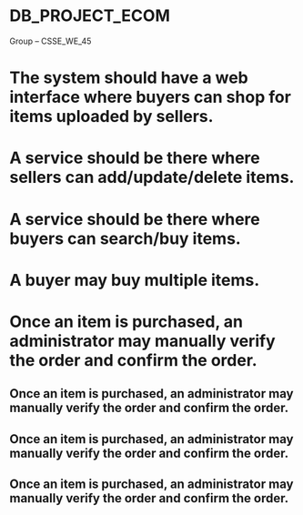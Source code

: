 # DB_PROJECT_ECOM
Group – CSSE_WE_45

# The system should have a web interface where buyers can shop for items uploaded by sellers.
#  A service should be there where sellers can add/update/delete items.
#  A service should be there where buyers can search/buy items. 
#  A buyer may buy multiple items. 
#  Once an item is purchased, an administrator may manually verify the order and confirm the order.
##  Once an item is purchased, an administrator may manually verify the order and confirm the order.
##  Once an item is purchased, an administrator may manually verify the order and confirm the order.
##  Once an item is purchased, an administrator may manually verify the order and confirm the order.
